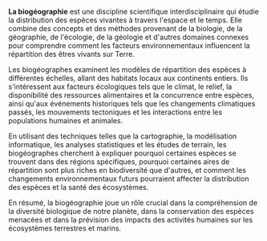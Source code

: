 **La biogéographie** est une discipline scientifique interdisciplinaire qui étudie la distribution des espèces vivantes à travers l'espace et le temps. Elle combine des concepts et des méthodes provenant de la biologie, de la géographie, de l'écologie, de la géologie et d'autres domaines connexes pour comprendre comment les facteurs environnementaux influencent la répartition des êtres vivants sur Terre.

Les biogéographes examinent les modèles de répartition des espèces à différentes échelles, allant des habitats locaux aux continents entiers. Ils s'intéressent aux facteurs écologiques tels que le climat, le relief, la disponibilité des ressources alimentaires et la concurrence entre espèces, ainsi qu'aux événements historiques tels que les changements climatiques passés, les mouvements tectoniques et les interactions entre les populations humaines et animales.

En utilisant des techniques telles que la cartographie, la modélisation informatique, les analyses statistiques et les études de terrain, les biogéographes cherchent à expliquer pourquoi certaines espèces se trouvent dans des régions spécifiques, pourquoi certaines aires de répartition sont plus riches en biodiversité que d'autres, et comment les changements environnementaux futurs pourraient affecter la distribution des espèces et la santé des écosystèmes.

En résumé, la biogéographie joue un rôle crucial dans la compréhension de la diversité biologique de notre planète, dans la conservation des espèces menacées et dans la prévision des impacts des activités humaines sur les écosystèmes terrestres et marins.